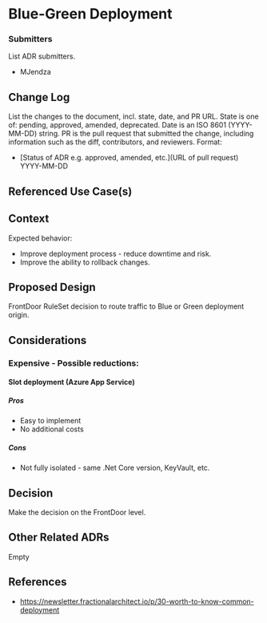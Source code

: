 # Blue-Green Deployment

### Submitters
List ADR submitters.
- MJendza


## Change Log
List the changes to the document, incl. state, date, and PR URL.
State is one of: pending, approved, amended, deprecated.
Date is an ISO 8601 (YYYY-MM-DD) string.
PR is the pull request that submitted the change, including information such as the diff, contributors, and reviewers.
Format:
- \[Status of ADR e.g. approved, amended, etc.\]\(URL of pull request\) YYYY-MM-DD


## Referenced Use Case(s)

## Context
Expected behavior:
- Improve deployment process - reduce downtime and risk.
- Improve the ability to rollback changes.

## Proposed Design
FrontDoor RuleSet decision to route traffic to Blue or Green deployment origin.

## Considerations

### Expensive - Possible reductions:
#### Slot deployment (Azure App Service)
##### Pros
  - Easy to implement
  - No additional costs
##### Cons
  - Not fully isolated - same .Net Core version, KeyVault, etc.

## Decision
Make the decision on the FrontDoor level.

## Other Related ADRs
Empty

## References
- https://newsletter.fractionalarchitect.io/p/30-worth-to-know-common-deployment

